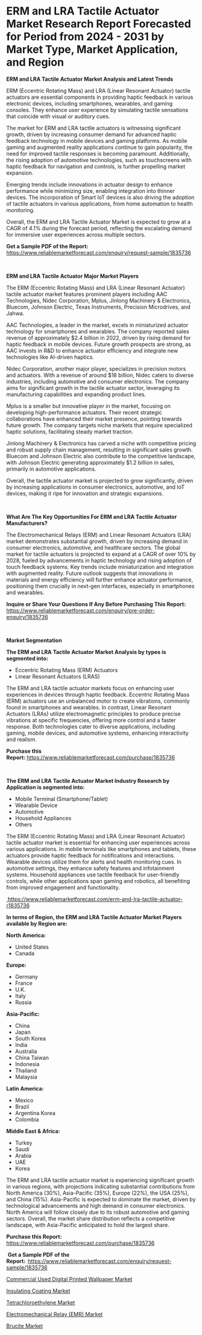 <p><h1>ERM and LRA Tactile Actuator Market Research Report Forecasted for Period from 2024 -  2031 by Market Type, Market Application, and Region</h1></p><p><strong>ERM and LRA Tactile Actuator Market Analysis and Latest Trends</strong></p>
<p><p>ERM (Eccentric Rotating Mass) and LRA (Linear Resonant Actuator) tactile actuators are essential components in providing haptic feedback in various electronic devices, including smartphones, wearables, and gaming consoles. They enhance user experience by simulating tactile sensations that coincide with visual or auditory cues.</p><p>The market for ERM and LRA tactile actuators is witnessing significant growth, driven by increasing consumer demand for advanced haptic feedback technology in mobile devices and gaming platforms. As mobile gaming and augmented reality applications continue to gain popularity, the need for improved tactile responses is becoming paramount. Additionally, the rising adoption of automotive technologies, such as touchscreens with haptic feedback for navigation and controls, is further propelling market expansion.</p><p>Emerging trends include innovations in actuator design to enhance performance while minimizing size, enabling integration into thinner devices. The incorporation of Smart IoT devices is also driving the adoption of tactile actuators in various applications, from home automation to health monitoring.</p><p>Overall, the ERM and LRA Tactile Actuator Market is expected to grow at a CAGR of 4.1% during the forecast period, reflecting the escalating demand for immersive user experiences across multiple sectors.</p></p>
<p><strong>Get a Sample PDF of the Report:&nbsp;</strong> <a href="https://www.reliablemarketforecast.com/enquiry/request-sample/1835736?utm_campaign=1600&utm_medium=2&utm_source=Github&utm_content=ia&utm_term=16102024&utm_id=erm-and-lra-tactile-actuator">https://www.reliablemarketforecast.com/enquiry/request-sample/1835736</a></p>
<p>&nbsp;</p>
<p><strong>ERM and LRA Tactile Actuator Major Market Players</strong></p>
<p><p>The ERM (Eccentric Rotating Mass) and LRA (Linear Resonant Actuator) tactile actuator market features prominent players including AAC Technologies, Nidec Corporation, Mplus, Jinlong Machinery & Electronics, Bluecom, Johnson Electric, Texas Instruments, Precision Microdrives, and Jahwa.</p><p>AAC Technologies, a leader in the market, excels in miniaturized actuator technology for smartphones and wearables. The company reported sales revenue of approximately $2.4 billion in 2022, driven by rising demand for haptic feedback in mobile devices. Future growth prospects are strong, as AAC invests in R&D to enhance actuator efficiency and integrate new technologies like AI-driven haptics.</p><p>Nidec Corporation, another major player, specializes in precision motors and actuators. With a revenue of around $18 billion, Nidec caters to diverse industries, including automotive and consumer electronics. The company aims for significant growth in the tactile actuator sector, leveraging its manufacturing capabilities and expanding product lines.</p><p>Mplus is a smaller but innovative player in the market, focusing on developing high-performance actuators. Their recent strategic collaborations have enhanced their market presence, pointing towards future growth. The company targets niche markets that require specialized haptic solutions, facilitating steady market traction.</p><p>Jinlong Machinery & Electronics has carved a niche with competitive pricing and robust supply chain management, resulting in significant sales growth. Bluecom and Johnson Electric also contribute to the competitive landscape, with Johnson Electric generating approximately $1.2 billion in sales, primarily in automotive applications.</p><p>Overall, the tactile actuator market is projected to grow significantly, driven by increasing applications in consumer electronics, automotive, and IoT devices, making it ripe for innovation and strategic expansions.</p></p>
<p>&nbsp;</p>
<p><strong>What Are The Key Opportunities For ERM and LRA Tactile Actuator Manufacturers?</strong></p>
<p><p>The Electromechanical Relays (ERM) and Linear Resonant Actuators (LRA) market demonstrates substantial growth, driven by increasing demand in consumer electronics, automotive, and healthcare sectors. The global market for tactile actuators is projected to expand at a CAGR of over 10% by 2028, fueled by advancements in haptic technology and rising adoption of touch feedback systems. Key trends include miniaturization and integration with augmented reality. Future outlook suggests that innovations in materials and energy efficiency will further enhance actuator performance, positioning them crucially in next-gen interfaces, especially in smartphones and wearables.</p></p>
<p><strong>Inquire or Share Your Questions If Any Before Purchasing This Report:</strong> <a href="https://www.reliablemarketforecast.com/enquiry/pre-order-enquiry/1835736?utm_campaign=1600&utm_medium=2&utm_source=Github&utm_content=ia&utm_term=16102024&utm_id=erm-and-lra-tactile-actuator">https://www.reliablemarketforecast.com/enquiry/pre-order-enquiry/1835736</a></p>
<p>&nbsp;</p>
<p><strong>Market Segmentation</strong></p>
<p><strong>The ERM and LRA Tactile Actuator Market Analysis by types is segmented into:</strong></p>
<p><ul><li>Eccentric Rotating Mass (ERM) Actuators</li><li>Linear Resonant Actuators (LRAS)</li></ul></p>
<p><p>The ERM and LRA tactile actuator markets focus on enhancing user experiences in devices through haptic feedback. Eccentric Rotating Mass (ERM) actuators use an unbalanced motor to create vibrations, commonly found in smartphones and wearables. In contrast, Linear Resonant Actuators (LRAs) utilize electromagnetic principles to produce precise vibrations at specific frequencies, offering more control and a faster response. Both technologies cater to diverse applications, including gaming, mobile devices, and automotive systems, enhancing interactivity and realism.</p></p>
<p><strong>Purchase this Report:&nbsp;</strong><a href="https://www.reliablemarketforecast.com/purchase/1835736?utm_campaign=1600&utm_medium=2&utm_source=Github&utm_content=ia&utm_term=16102024&utm_id=erm-and-lra-tactile-actuator">https://www.reliablemarketforecast.com/purchase/1835736</a></p>
<p>&nbsp;</p>
<p><strong>The ERM and LRA Tactile Actuator Market Industry Research by Application is segmented into:</strong></p>
<p><ul><li>Mobile Terminal (Smartphone/Tablet)</li><li>Wearable Device</li><li>Automotive</li><li>Household Appliances</li><li>Others</li></ul></p>
<p><p>The ERM (Eccentric Rotating Mass) and LRA (Linear Resonant Actuator) tactile actuator market is essential for enhancing user experiences across various applications. In mobile terminals like smartphones and tablets, these actuators provide haptic feedback for notifications and interactions. Wearable devices utilize them for alerts and health monitoring cues. In automotive settings, they enhance safety features and infotainment systems. Household appliances use tactile feedback for user-friendly controls, while other applications span gaming and robotics, all benefiting from improved engagement and functionality.</p></p>
<p><a href="https://www.reliablemarketforecast.com/erm-and-lra-tactile-actuator-r1835736?utm_campaign=1600&utm_medium=2&utm_source=Github&utm_content=ia&utm_term=16102024&utm_id=erm-and-lra-tactile-actuator">&nbsp;https://www.reliablemarketforecast.com/erm-and-lra-tactile-actuator-r1835736</a></p>
<p><strong>In terms of Region, the ERM and LRA Tactile Actuator Market Players available by Region are:</strong></p>
<p>
    <p> <strong> North America: </strong>
        <ul>
            <li>United States</li>
            <li>Canada</li>
        </ul>
        </p> 
    <p> <strong> Europe: </strong>
        <ul>
            <li>Germany</li>
            <li>France</li>
            <li>U.K.</li>
            <li>Italy</li>
            <li>Russia</li>
        </ul>
        </p> 
    <p> <strong> Asia-Pacific: </strong>
        <ul>
            <li>China</li>
            <li>Japan</li>
            <li>South Korea</li>
            <li>India</li>
            <li>Australia</li>
            <li>China Taiwan</li>
            <li>Indonesia</li>
            <li>Thailand</li>
            <li>Malaysia</li>
        </ul>
        </p> 
    <p> <strong> Latin America: </strong>
        <ul>
            <li>Mexico</li>
            <li>Brazil</li>
            <li>Argentina Korea</li>
            <li>Colombia</li>
        </ul>
        </p> 
    <p> <strong> Middle East & Africa: </strong>
        <ul>
            <li>Turkey</li>
            <li>Saudi</li>
            <li>Arabia</li>
            <li>UAE</li>
            <li>Korea</li>
        </ul>
    </p>
    </p>
<p><p>The ERM and LRA tactile actuator market is experiencing significant growth in various regions, with projections indicating substantial contributions from North America (30%), Asia-Pacific (35%), Europe (22%), the USA (25%), and China (15%). Asia-Pacific is expected to dominate the market, driven by technological advancements and high demand in consumer electronics. North America will follow closely due to its robust automotive and gaming sectors. Overall, the market share distribution reflects a competitive landscape, with Asia-Pacific anticipated to hold the largest share.</p></p>
<p><strong>Purchase this Report: </strong><a href="https://www.reliablemarketforecast.com/purchase/1835736?utm_campaign=1600&utm_medium=2&utm_source=Github&utm_content=ia&utm_term=16102024&utm_id=erm-and-lra-tactile-actuator">https://www.reliablemarketforecast.com/purchase/1835736</a></p>
<p>&nbsp;<strong>Get a Sample PDF of the Report:&nbsp;&nbsp;</strong><a href="https://www.reliablemarketforecast.com/enquiry/request-sample/1835736?utm_campaign=1600&utm_medium=2&utm_source=Github&utm_content=ia&utm_term=16102024&utm_id=erm-and-lra-tactile-actuator">https://www.reliablemarketforecast.com/enquiry/request-sample/1835736</a></p>
<p><strong></strong></p>
<p><p><a href="https://github.com/wenonaelwil/Market-Research-Report-List-1/blob/main/commercial-used-digital-printed-wallpaper-market.md?utm_campaign=1600&utm_medium=2&utm_source=Github&utm_content=ia&utm_term=16102024&utm_id=erm-and-lra-tactile-actuator">Commercial Used Digital Printed Wallpaper Market</a></p><p><a href="https://www.linkedin.com/pulse/insulating-coating-market-segmentation-applications-types-growth-ivfzc?utm_campaign=1600&utm_medium=2&utm_source=Github&utm_content=ia&utm_term=16102024&utm_id=erm-and-lra-tactile-actuator">Insulating Coating Market</a></p><p><a href="https://www.linkedin.com/pulse/tetrachloroethylene-market-size-share-analysis-growth-trends-yivxc?utm_campaign=1600&utm_medium=2&utm_source=Github&utm_content=ia&utm_term=16102024&utm_id=erm-and-lra-tactile-actuator">Tetrachloroethylene Market</a></p><p><a href="https://github.com/crupardgu/Market-Research-Report-List-1/blob/main/electromechanical-relay-emr-market.md?utm_campaign=1600&utm_medium=2&utm_source=Github&utm_content=ia&utm_term=16102024&utm_id=erm-and-lra-tactile-actuator">Electromechanical Relay (EMR) Market</a></p><p><a href="https://www.linkedin.com/pulse/brucite-market2024-2031-industry-insights-investment-opportunities-4mrfc?utm_campaign=1600&utm_medium=2&utm_source=Github&utm_content=ia&utm_term=16102024&utm_id=erm-and-lra-tactile-actuator">Brucite Market</a></p></p>